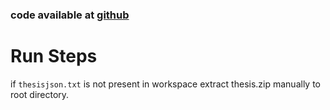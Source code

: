 ### code available at [github](https://korayucar@github.com/korayucar/bil614-assignment1-vector-space.git)

# Run Steps
if `thesisjson.txt` is not present in workspace extract thesis.zip manually to root directory.
